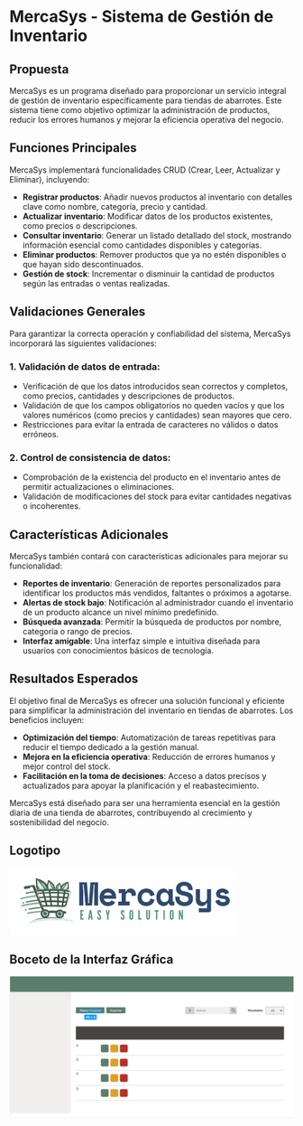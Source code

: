 # MercaSys - Sistema de Gestión de Inventario

## Propuesta

MercaSys es un programa diseñado para proporcionar un servicio integral de gestión de inventario específicamente para tiendas de abarrotes. Este sistema tiene como objetivo optimizar la administración de productos, reducir los errores humanos y mejorar la eficiencia operativa del negocio.

## Funciones Principales

MercaSys implementará funcionalidades CRUD (Crear, Leer, Actualizar y Eliminar), incluyendo:

- **Registrar productos**: Añadir nuevos productos al inventario con detalles clave como nombre, categoría, precio y cantidad.
- **Actualizar inventario**: Modificar datos de los productos existentes, como precios o descripciones.
- **Consultar inventario**: Generar un listado detallado del stock, mostrando información esencial como cantidades disponibles y categorías.
- **Eliminar productos**: Remover productos que ya no estén disponibles o que hayan sido descontinuados.
- **Gestión de stock**: Incrementar o disminuir la cantidad de productos según las entradas o ventas realizadas.

## Validaciones Generales

Para garantizar la correcta operación y confiabilidad del sistema, MercaSys incorporará las siguientes validaciones:

### 1. Validación de datos de entrada:

- Verificación de que los datos introducidos sean correctos y completos, como precios, cantidades y descripciones de productos.
- Validación de que los campos obligatorios no queden vacíos y que los valores numéricos (como precios y cantidades) sean mayores que cero.
- Restricciones para evitar la entrada de caracteres no válidos o datos erróneos.

### 2. Control de consistencia de datos:

- Comprobación de la existencia del producto en el inventario antes de permitir actualizaciones o eliminaciones.
- Validación de modificaciones del stock para evitar cantidades negativas o incoherentes.

## Características Adicionales

MercaSys también contará con características adicionales para mejorar su funcionalidad:

- **Reportes de inventario**: Generación de reportes personalizados para identificar los productos más vendidos, faltantes o próximos a agotarse.
- **Alertas de stock bajo**: Notificación al administrador cuando el inventario de un producto alcance un nivel mínimo predefinido.
- **Búsqueda avanzada**: Permitir la búsqueda de productos por nombre, categoría o rango de precios.
- **Interfaz amigable**: Una interfaz simple e intuitiva diseñada para usuarios con conocimientos básicos de tecnología.

## Resultados Esperados

El objetivo final de MercaSys es ofrecer una solución funcional y eficiente para simplificar la administración del inventario en tiendas de abarrotes. Los beneficios incluyen:

- **Optimización del tiempo**: Automatización de tareas repetitivas para reducir el tiempo dedicado a la gestión manual.
- **Mejora en la eficiencia operativa**: Reducción de errores humanos y mejor control del stock.
- **Facilitación en la toma de decisiones**: Acceso a datos precisos y actualizados para apoyar la planificación y el reabastecimiento.

MercaSys está diseñado para ser una herramienta esencial en la gestión diaria de una tienda de abarrotes, contribuyendo al crecimiento y sostenibilidad del negocio.

## Logotipo

![Boceto de la Interfaz](/Elementos/logo.png)

## **Boceto de la Interfaz Gráfica**

![Boceto de la Interfaz](/Elementos/boceto.png)
